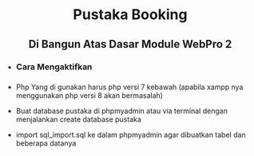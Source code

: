 <h1 align="center">Pustaka Booking</h1>

<h2 align="center">Di Bangun Atas Dasar Module WebPro 2</h2>

<ul>
    <li><h3>Cara Mengaktifkan<h3></li>
    <li><p>Php Yang di gunakan harus php versi 7 kebawah (apabila xampp nya menggunakan php versi 8 akan bermasalah)</p></li>
    <li><p>Buat database pustaka di phpmyadmin atau via terminal dengan menjalankan create database pustaka</p></li>
    <li><p>import sql_import.sql ke dalam phpmyadmin agar dibuatkan tabel dan beberapa datanya</p></li>


</ul>